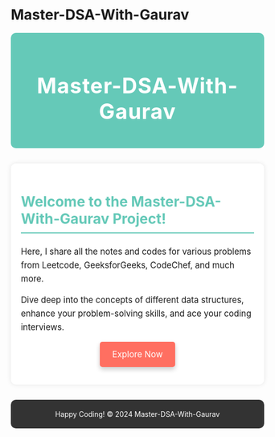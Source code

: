 <!-- README.md -->
# Master-DSA-With-Gaurav

<div align="center" style="background-color: #65c9b8; color: white; padding: 20px; border-radius: 10px;">
  <h1 style="font-size: 3em; letter-spacing: 1px;">Master-DSA-With-Gaurav</h1>
</div>

<div style="max-width: 800px; margin: 30px auto; padding: 20px; background-color: #fff; border-radius: 10px; box-shadow: 0 0 10px rgba(0, 0, 0, 0.1);"> 
  <h2 style="color: #65c9b8; font-size: 2em; border-bottom: 2px solid #65c9b8; padding-bottom: 10px;">Welcome to the Master-DSA-With-Gaurav Project!</h2>
  <p style="font-size: 1.2em; line-height: 1.6; margin: 15px 0;">Here, I share all the notes and codes for various problems from Leetcode, GeeksforGeeks, CodeChef, and much more.</p>
  <p style="font-size: 1.2em; line-height: 1.6; margin: 15px 0;">Dive deep into the concepts of different data structures, enhance your problem-solving skills, and ace your coding interviews.</p>
  <div align="center" style="margin: 30px 0;">
    <a href="https://github.com/GauravvKM1/Master-DSA-With-Gaurav" style="text-decoration: none; background-color: #ff6f61; color: white; padding: 15px 25px; border-radius: 5px; font-size: 1.2em; box-shadow: 0 5px 10px rgba(0, 0, 0, 0.2); transition: background-color 0.3s;">Explore Now</a>
  </div>
</div>

<div align="center" style="background-color: #333; color: white; padding: 20px; border-radius: 10px;">
  <p style="margin: 0; font-size: 1em;">Happy Coding! &copy; 2024 Master-DSA-With-Gaurav</p>
</div>
